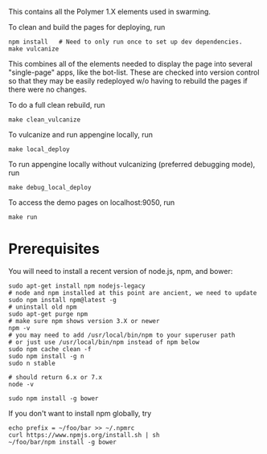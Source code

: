 This contains all the Polymer 1.X elements used in swarming.

To clean and build the pages for deploying, run

    npm install   # Need to only run once to set up dev dependencies.
    make vulcanize

This combines all of the elements needed to display the page into several
"single-page" apps, like the bot-list.
These are checked into version control so that they may be easily redeployed w/o
having to rebuild the pages if there were no changes.


To do a full clean rebuild, run

    make clean_vulcanize


To vulcanize and run appengine locally, run

    make local_deploy


To run appengine locally without vulcanizing (preferred debugging mode), run

    make debug_local_deploy


To access the demo pages on localhost:9050, run

    make run


Prerequisites
=============

You will need to install a recent version of node.js, npm, and bower:

    sudo apt-get install npm nodejs-legacy
    # node and npm installed at this point are ancient, we need to update
    sudo npm install npm@latest -g
    # uninstall old npm
    sudo apt-get purge npm
    # make sure npm shows version 3.X or newer
    npm -v
    # you may need to add /usr/local/bin/npm to your superuser path
    # or just use /usr/local/bin/npm instead of npm below
    sudo npm cache clean -f
    sudo npm install -g n
    sudo n stable

    # should return 6.x or 7.x
    node -v

    sudo npm install -g bower


If you don't want to install npm globally, try

    echo prefix = ~/foo/bar >> ~/.npmrc
    curl https://www.npmjs.org/install.sh | sh
    ~/foo/bar/npm install -g bower